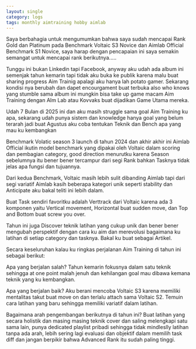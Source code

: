 ```yaml
---
layout: single
category: logs
tags: monthly aimtraining hobby aimlab
---
```

Saya berbahagia untuk mengumumkan bahwa saya sudah mencapai Rank Gold dan Platinum pada Benchmark Voltaic S3 Novice dan Aimlab Official Benchmark S1 Novice, saya harap dengan pencapaian ini saya semakin semangat untuk mencapai rank berikutnya.....

Tunggu ini bukan Linkedin tapi Facebook, anyway aku udah ada album ini semenjak tahun kemarin tapi tidak aku buka ke publik karena malu buat sharing progress Aim Trainig apalagi aku hanya lah potato gamer.
Sekarang kondisi nya berubah dan dapet encourgament buat terbuka also who knows yang stumble sama album ini mungkin bisa take up game macam Aim Training dengan AIm Lab atau Kovvaks buat dijadikan Game Utama mereka.

Udah 7 Bulan di 2025 ini dan aku masih struggle sama goal Aim Training ku apa, sekarang udah punya sistem dan knowledge hanya goal yang belum terarah jadi buat Agustus aku coba tentukan Teknik dan Bench apa yang mau ku kembangkan

Benchmark Volatic season 3 launch di tahun 2024 dan akhir akhir ini Aimlab Official ikutin model benchmark yang dipakai oleh Voltaic dalam scoring dan pembagian category, good direction menurutku karena Season sebelumnya itu bener bener tercampur dari segi Rank bahkan Tasknya tidak jelas apa fungsi dan tujuannya.

Dari kedua Benchmark, Voltaic masih lebih sulit dibanding Aimlab tapi dari segi variatif Aimlab kasih beberapa kategori unik seperti stability dan Anticipate aku bakal teliti ini lebih dalam.

Buat Task sendiri favoritku adalah Verttrack dari Voltaic karena ada 3 komponen yaitu Vertical movement, Horizontal buat sudden move, dan Top and Bottom buat screw you over.

Tahun ini juga Discover teknik latihan yang cukup unik dan bener bener mengubah perspektif dengan cara ku aim dan merevolusi bagaimana ku latihan di setiap category dan tasknya. Bakal ku buat sebagai Artikel.

Secara keseluruhan kalau ku ringkas perjalanan Aim Training di tahun ini sebagai berikut:

Apa yang berjalan salah? Tahun kemarin fokusnya dalam satu teknik sehingga at one point malah jenuh dan kehilangan goal mau dibawa kemana teknik yang ku kembangkan.

Apa yang berjalan baik? Aku berani mencoba Voltaic S3 karena memiliki mentalitas takut buat move on dan terlalu attach sama Voltaic S2.
Temuin cara latihan yang baru sehingga memiliki variatif dalam latihan.

Bagaimana arah pengembangan berikutnya di tahun ini? Buat latihan yang secara holistik dan masing masing teknik cover dan saling melengkapi satu sama lain, punya dedicated playlist pribadi sehingga tidak mindleslly latihan tanpa ada arah, lebih sering lagi evaluasi dan objektif dalam memilih task diff dan jangan berpikir bahwa Advanced Rank itu sudah paling tinggi. 


